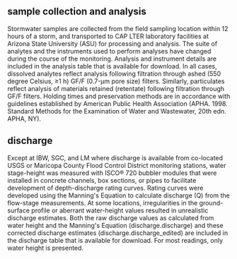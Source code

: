 ## sample collection and analysis

Stormwater samples are collected from the field sampling location within 12 hours of a storm, and transported to CAP LTER laboratory facilities at Arizona State University (ASU) for processing and analysis. The suite of analytes and the instruments used to perform analyses have changed during the course of the monitoring. Analysis and instrument details are included in the analysis table that is available for download. In all cases, dissolved analytes reflect analysis following filtration through ashed (550 degree Celsius, ≥1 h) GF/F (0.7-µm pore size) filters. Similarly, particulates reflect analysis of materials retained (retentate) following filtration through GF/F filters. Holding times and preservation methods are in accordance with guidelines established by American Public Health Association (APHA. 1998. Standard Methods for the Examination of Water and Wastewater, 20th edn. APHA, NY).

## discharge

Except at IBW, SGC, and LM where discharge is available from co-located USGS or Maricopa County Flood Control District monitoring stations, water stage-height was measured with ISCO® 720 bubbler modules that were installed in concrete channels, box sections, or pipes to facilitate development of depth-discharge rating curves. Rating curves were developed using the Manning's Equation to calculate discharge (Q) from the flow-stage measurements. At some locations, irregularities in the ground-surface profile or aberrant water-height values resulted in unrealistic discharge estimates. Both the raw discharge values as calculated from water height and the Manning's Equation (discharge.discharge) and these corrected discharge estimates (discharge.discharge_edited) are included in the discharge table that is available for download. For most readings, only water height is presented.
